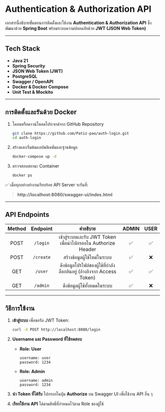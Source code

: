 # Authentication & Authorization API

เอกสารนี้อธิบายขั้นตอนการติดตั้งและใช้งาน **Authentication & Authorization API** ซึ่งพัฒนาด้วย **Spring Boot** พร้อมระบบความปลอดภัยด้วย **JWT (JSON Web Token)**

---

## Tech Stack

- **Java 21**
- **Spring Security**
- **JSON Web Token (JWT)**
- **PostgreSQL**
- **Swagger / OpenAPI**
- **Docker & Docker Compose**
- **Unit Test & Mockito**

---

## การติดตั้งและรันด้วย Docker

1. โคลนหรือดาวน์โหลดโปรเจกต์จาก GitHub Repository
   ```bash
   git clone https://github.com/Patiz-pao/auth-login.git
   cd auth-login
   ```

2. สร้างและเริ่มต้นแอปพลิเคชันและฐานข้อมูล
   ```bash
   docker-compose up -d
   ```

3. ตรวจสอบสถานะ Container
   ```bash
   docker ps
   ```

✅ เมื่อทุกอย่างทำงานเรียบร้อย API Server จะรันที่:

> **http://localhost:8080/swagger-ui/index.html**

---

## API Endpoints

| Method | Endpoint | คำอธิบาย | ADMIN | USER |
|:------:|:--------:|:--------:|:-----:|:----:|
| POST   | `/login` | เข้าสู่ระบบและรับ JWT Token เพื่อนำไปกรอกใน Authorize Header | ✅ | ✅ |
| POST   | `/create` | สร้างข้อมูลผู้ใช้ใหม่ในระบบ | ✅ | ❌ |
| GET    | `/user`  | ดึงข้อมูลโปรไฟล์ของผู้ใช้ที่กำลังล็อกอินอยู่ (อ้างอิงจาก Access Token) | ✅ | ✅ |
| GET    | `/admin` | ดึงข้อมูลผู้ใช้ทั้งหมดในระบบ | ✅ | ❌ |

---

## วิธีการใช้งาน

1. **เข้าสู่ระบบ** เพื่อขอรับ JWT Token:
   ```bash
   curl -X POST http://localhost:8080/login
   ```

2. **Username และ Password ที่ใช้ทดสอบ**

   - **Role: User**
     ```
     username: user
     password: 1234
     ```

   - **Role: Admin**
     ```
     username: admin
     password: 1234
     ```

3. **นำ Token ที่ได้รับ** ไปกรอกในปุ่ม **Authorize** บน Swagger UI เพื่อใช้งาน API อื่น ๆ

4. **เรียกใช้งาน API** ได้ตามสิทธิ์ที่กำหนดไว้ตาม Role ของผู้ใช้

